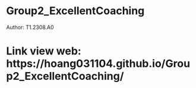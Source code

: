 # Group2_ExcellentCoaching

Author: T1.2308.A0

<h1>Link view web: https://hoang031104.github.io/Group2_ExcellentCoaching/</h1>
